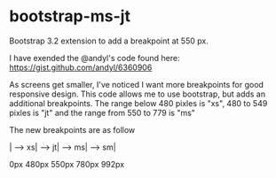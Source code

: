 bootstrap-ms-jt
===============

Bootstrap 3.2 extension to add a breakpoint at 550 px.

I have exended the @andyl's code found here:  
https://gist.github.com/andyl/6360906


As screens get smaller, I've noticed I want more breakpoints for good responsive design. This code allows me to use bootstrap, but adds an additional breakpoints. The range below 480 pixles is "xs", 480 to 549 pixles is "jt" and the range from 550 to 779 is "ms" 

The new breakpoints are as follow

|  -->  xs|  -->  jt|  -->  ms|  -->  sm|

0px     480px     550px      780px    992px 

